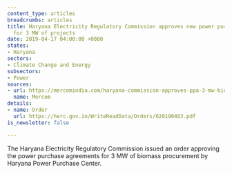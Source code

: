 ```yaml
---
content_type: articles
breadcrumbs: articles
title: Haryana Electricity Regulatory Commission approves new power purchase agreements
  for 3 MW of projects
date: 2019-04-17 04:00:00 +0000
states:
- Haryana
sectors:
- Climate Change and Energy
subsectors:
- Power
sources:
- url: https://mercomindia.com/haryana-commission-approves-ppa-3-mw-biomass-deviations/
  name: Mercom
details:
- name: Order
  url: https://herc.gov.in/WriteReadData/Orders/O20190403.pdf
is_newsletter: false

---
```

The Haryana Electricity Regulatory Commission issued an order approving the power purchase agreements for 3 MW of biomass procurement by Haryana Power Purchase Center.
